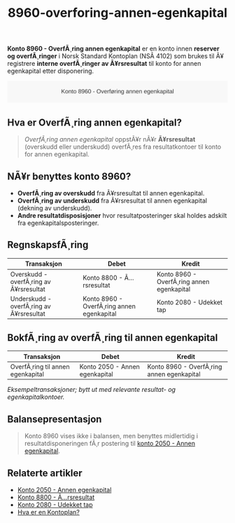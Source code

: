 ﻿---
title: "8960-overforing-annen-egenkapital"
meta_title: "8960-overforing-annen-egenkapital"
meta_description: "**Konto 8960 - OverfÃ¸ring annen egenkapital** er en konto innen **reserver og overfÃ¸ringer** i Norsk Standard Kontoplan (NSÂ 4102) som brukes til Ã¥ registrer..."
slug: 8960-overforing-annen-egenkapital
type: blog
layout: pages/single
---

**Konto 8960 - OverfÃ¸ring annen egenkapital** er en konto innen **reserver og overfÃ¸ringer** i Norsk Standard Kontoplan (NSÂ 4102) som brukes til Ã¥ registrere **interne overfÃ¸ringer av Ã¥rsresultat** til konto for annen egenkapital etter disponering.

![Illustrasjon av konto 8960 overfÃ¸ring annen egenkapital](8960-overforing-annen-egenkapital-image.svg)

## Hva er OverfÃ¸ring annen egenkapital?

> *OverfÃ¸ring annen egenkapital* oppstÃ¥r nÃ¥r **Ã¥rsresultat** (overskudd eller underskudd) overfÃ¸res fra resultatkontoer til konto for annen egenkapital.

## NÃ¥r benyttes konto 8960?

* **OverfÃ¸ring av overskudd** fra Ã¥rsresultat til annen egenkapital.
* **OverfÃ¸ring av underskudd** fra Ã¥rsresultat til annen egenkapital (dekning av underskudd).
* **Andre resultatdisposisjoner** hvor resultatposteringer skal holdes adskilt fra egenkapitalsposteringer.

## RegnskapsfÃ¸ring

| Transaksjon                              | Debet                                     | Kredit                                       |
|------------------------------------------|-------------------------------------------|-----------------------------------------------|
| Overskudd - overfÃ¸ring av Ã¥rsresultat    | Konto 8800 - Ã…rsresultat                  | Konto 8960 - OverfÃ¸ring annen egenkapital     |
| Underskudd - overfÃ¸ring av Ã¥rsresultat   | Konto 8960 - OverfÃ¸ring annen egenkapital | Konto 2080 - Udekket tap                      |

## BokfÃ¸ring av overfÃ¸ring til annen egenkapital

| Transaksjon                      | Debet                                 | Kredit                                     |
|----------------------------------|---------------------------------------|--------------------------------------------|
| OverfÃ¸ring til annen egenkapital | Konto 2050 - Annen egenkapital        | Konto 8960 - OverfÃ¸ring annen egenkapital |

_*Eksempeltransaksjoner; bytt ut med relevante resultat- og egenkapitalkontoer.*_

## Balansepresentasjon

> Konto 8960 vises ikke i balansen, men benyttes midlertidig i resultatdisponeringen fÃ¸r postering til [konto 2050 - Annen egenkapital](/blogs/kontoplan/2050-annen-egenkapital "Konto 2050 - Annen egenkapital: Annen egenkapital i Norsk Standard Kontoplan").

## Relaterte artikler

* [Konto 2050 - Annen egenkapital](/blogs/kontoplan/2050-annen-egenkapital "Konto 2050 - Annen egenkapital: Annen egenkapital i Norsk Standard Kontoplan")
* [Konto 8800 - Ã…rsresultat](/blogs/kontoplan/8800-arsresultat "Konto 8800 - Ã…rsresultat: Ã…rets nettoresultat og resultatdisponering")
* [Konto 2080 - Udekket tap](/blogs/kontoplan/2080-udekket-tap "Konto 2080 - Udekket tap: Udekket tap i Norsk Standard Kontoplan")
* [Hva er en Kontoplan?](/blogs/regnskap/hva-er-kontoplan "Hva er en Kontoplan? Komplett Guide til Kontoplaner i Norsk Regnskap")
